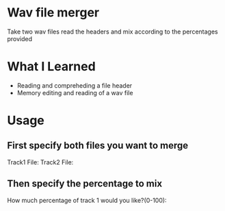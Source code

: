 # Wav file merger
Take two wav files read the headers and mix according to the percentages provided

# What I Learned

* Reading and compreheding a file header
* Memory editing and reading of a wav file

# Usage

## First specify both files you want to merge

Track1 File:
Track2 File:

## Then specify the percentage to mix

How much percentage of track 1 would you like?(0-100):
